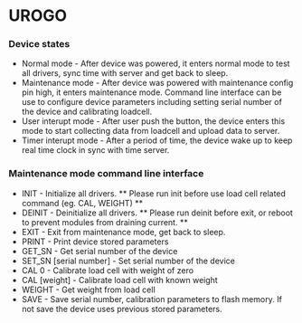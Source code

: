 # UROGO
### Device states
- Normal mode - After device was powered, it enters normal mode to test all drivers, sync time with server and get back to sleep.
- Maintenance mode - After device was powered with maintenance config pin high, it enters maintenance mode. Command line interface can be use to configure device parameters including setting serial number of the device and calibrating loadcell.
- User interupt mode - After user push the button, the device enters this mode to start collecting data from loadcell and upload data to server.
- Timer interupt mode - After a period of time, the device wake up to keep real time clock in sync with time server.

### Maintenance mode command line interface
- INIT - Initialize all drivers. ** Please run init before use load cell related command (eg. CAL, WEIGHT) **
- DEINIT - Deinitialize all drivers. ** Please run deinit before exit, or reboot to prevent modules from draining current. **
- EXIT - Exit from maintenance mode, get back to sleep.
- PRINT - Print device stored parameters
- GET_SN - Get serial number of the device
- SET_SN [serial number] - Set serial number of the device
- CAL 0 - Calibrate load cell with weight of zero
- CAL [weight] - Calibrate load cell with known weight
- WEIGHT - Get weight from load cell
- SAVE - Save serial number, calibration parameters to flash memory. If not save the device uses previous stored parameters.
